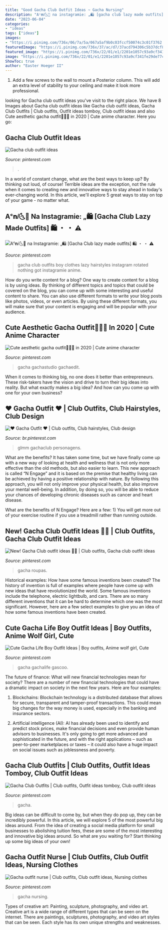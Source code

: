 ```yaml
---
title: "Good Gacha Club Outfit Ideas ~ Gacha Nursing"
description: "Aᶜ𝐧𝑖🌜🌸 na instagramie: „🛍 [gacha club lazy made outfits] 🛍 ・ ・ ⚠️"
date: "2023-06-04"
categories:
- "ideas"
tags: ["ideas"]
images:
- "https://i.pinimg.com/736x/06/7a/5a/067a5af9b0c03fccf50074c3c01f3762.jpg"
featuredImage: "https://i.pinimg.com/736x/37/ac/d7/37acd794306c5b37dcf8d8b5b2470f00.jpg"
featured_image: "https://i.pinimg.com/736x/22/01/e1/2201e1057c93a9cf341fe29de77cc209.jpg"
image: "https://i.pinimg.com/736x/22/01/e1/2201e1057c93a9cf341fe29de77cc209.jpg"
ShowToc: true
author: "Easter Hoeger II"
---
```



1. Add a few screws to the wall to mount a Posterior column. This will add an extra level of stability to your ceiling and make it look more professional.

	

		
looking for Gacha club outfit ideas you've visit to the right place. We have 8 Images about Gacha club outfit ideas like Gacha club outfit ideas, Gacha Club Outfits | Club outfits, Outfit ideas tomboy, Club outfit ideas and also Cute aesthetic gacha outfit🥴🤚🏻 in 2020 | Cute anime character. Here you go:
		
    
## Gacha Club Outfit Ideas

<img loading=lazy src="https://i.pinimg.com/736x/75/99/18/7599183f8dfc27247b2d0631c2fe0b79.jpg" onerror="this.onerror=null;this.src='https://tse2.mm.bing.net/th?id=OIP.zzcAFZUVlTYZUeRuaYugDgHaHW&amp;pid=15.1';" alt="Gacha club outfit ideas">

_Source: pinterest.com_

>. 

	

In a world of constant change, what are the best ways to keep up? By thinking out loud, of course! Terrible ideas are the exception, not the rule when it comes to creating new and innovative ways to stay ahead in today's ever-changing world. In this article, we'll explore 5 great ways to stay on top of your game - no matter what.

    
## Aᶜ𝐧𝑖🌜🌸 Na Instagramie: „🛍 [Gacha Club Lazy Made Outfits] 🛍 ・ ・ ⚠️

<img loading=lazy src="https://i.pinimg.com/736x/f1/91/e6/f191e621f6f99eaba8850ecb9d4efff6.jpg" onerror="this.onerror=null;this.src='https://tse4.mm.bing.net/th?id=OIP.Naggi6GJeHQjOCd8DsQM8AHaHa&amp;pid=15.1';" alt="Aᶜ𝐧𝑖🌜🌸 na Instagramie: „🛍 [Gacha Club lazy made outfits] 🛍 ・ ・ ⚠️">

_Source: pinterest.com_

>gacha club outfits boy clothes lazy hairstyles instagram rotated nothing got instagramie anime. 

	

How do you write content for a blog?
One way to create content for a blog is by using ideas. By thinking of different topics and topics that could be covered on the blog, you can come up with some interesting and useful content to share. You can also use different formats to write your blog posts like photos, videos, or even articles. By using these different formats, you will make sure that your content is engaging and will be popular with your audience.

    
## Cute Aesthetic Gacha Outfit🥴🤚🏻 In 2020 | Cute Anime Character

<img loading=lazy src="https://i.pinimg.com/736x/22/01/e1/2201e1057c93a9cf341fe29de77cc209.jpg" onerror="this.onerror=null;this.src='https://tse2.mm.bing.net/th?id=OIP.VDKX-f2hPzSsEbhtluhKCQHaEK&amp;pid=15.1';" alt="Cute aesthetic gacha outfit🥴🤚🏻 in 2020 | Cute anime character">

_Source: pinterest.com_

>gacha gachastudio gachaedit. 

	

When it comes to thinking big, no one does it better than entrepreneurs. These risk-takers have the vision and drive to turn their big ideas into reality. But what exactly makes a big idea? And how can you come up with one for your own business?

    
## ♥ Gacha Outfit ♥ | Club Outfits, Club Hairstyles, Club Design

<img loading=lazy src="https://i.pinimg.com/736x/37/ac/d7/37acd794306c5b37dcf8d8b5b2470f00.jpg" onerror="this.onerror=null;this.src='https://tse2.mm.bing.net/th?id=OIP.q6hIqqXFdRh-gqVu8PEy0wHaLT&amp;pid=15.1';" alt="♥ Gacha Outfit ♥ | Club outfits, Club hairstyles, Club design">

_Source: br.pinterest.com_

>glmm gachaclub personagens. 

	

What are the benefits?
It has taken some time, but we have finally come up with a new way of looking at health and wellness that is not only more effective than the old methods, but also easier to learn. This new approach is called “N Engage” and it is based on the premise that healthy living can be achieved by having a positive relationship with nature.
By following this approach, you will not only improve your physical health, but also improve your mental well-being. In addition, by doing so, you will be able to reduce your chances of developing chronic diseases such as cancer and heart disease.

What are the benefits of N Engage? Here are a few: 
        1) You will get more out of your exercise routine if you use a treadmill rather than running outside.

    
## New! Gacha Club Outfit Ideas 🍉🍭 | Club Outfits, Gacha Club Outfit Ideas

<img loading=lazy src="https://i.pinimg.com/736x/06/7a/5a/067a5af9b0c03fccf50074c3c01f3762.jpg" onerror="this.onerror=null;this.src='https://tse1.mm.bing.net/th?id=OIP.CbCAgP3WE71TkQdEYeFf7wHaHz&amp;pid=15.1';" alt="New! Gacha Club outfit ideas 🍉🍭 | Club outfits, Gacha club outfit ideas">

_Source: pinterest.com_

>gacha roupas. 

	

Historical examples: How have some famous inventions been created?
The history of invention is full of examples where people have come up with new ideas that have revolutionized the world. Some famous inventions include the telephone, electric lightbulb, and cars. There are so many different inventions that it can be hard to determine which one was the most significant. However, here are a few select examples to give you an idea of how some famous inventions have been created.

    
## Cute Gacha Life Boy Outfit Ideas | Boy Outfits, Anime Wolf Girl, Cute

<img loading=lazy src="https://i.pinimg.com/736x/ce/8c/19/ce8c19bea10f082fa16adeec8a779c66.jpg" onerror="this.onerror=null;this.src='https://tse1.mm.bing.net/th?id=OIP.W7rJQ5VwezdB75bD1fZ24AHaEi&amp;pid=15.1';" alt="Cute Gacha Life Boy Outfit Ideas | Boy outfits, Anime wolf girl, Cute">

_Source: pinterest.com_

>gacha gachalife gascoo. 

	

The future of finance: What will new financial technologies mean for society?
There are a number of new financial technologies that could have a dramatic impact on society in the next few years. Here are four examples:
1. Blockchains: Blockchain technology is a distributed database that allows for secure, transparent and tamper-proof transactions. This could mean big changes for the way money is used, especially in the banking and insurance sectors.

2. Artificial intelligence (AI): AI has already been used to identify and predict stock prices, make financial decisions and even provide human advisors to businesses. It's only going to get more advanced and sophisticated in the future, and with the right applications – such as peer-to-peer marketplaces or taxes – it could also have a huge impact on social issues such as joblessness and poverty.


    
## Gacha Club Outfits | Club Outfits, Outfit Ideas Tomboy, Club Outfit Ideas

<img loading=lazy src="https://i.pinimg.com/736x/0b/b5/66/0bb5664442be238ee7cc2646f4e91e86.jpg" onerror="this.onerror=null;this.src='https://tse4.mm.bing.net/th?id=OIP.1JNiT99UvDwg1vICkU-jcwHaE6&amp;pid=15.1';" alt="Gacha Club Outfits | Club outfits, Outfit ideas tomboy, Club outfit ideas">

_Source: pinterest.com_

>gacha. 

	

Big ideas can be difficult to come by, but when they do pop up, they can be incredibly powerful. In this article, we will explore 5 of the most powerful big ideas around. From the idea of creating a social media platform for small businesses to abolishing tuition fees, these are some of the most interesting and innovative big ideas around. So what are you waiting for? Start thinking up some big ideas of your own!

    
## Gacha Outfit Nurse | Club Outfits, Club Outfit Ideas, Nursing Clothes

<img loading=lazy src="https://i.pinimg.com/736x/94/e6/76/94e67655f10328327a59ca9cf77c66a8.jpg" onerror="this.onerror=null;this.src='https://tse1.mm.bing.net/th?id=OIP.BqULrhPiU6RLaJLZx1ORHwHaEo&amp;pid=15.1';" alt="Gacha outfit nurse | Club outfits, Club outfit ideas, Nursing clothes">

_Source: pinterest.com_

>gacha nursing. 

	

Types of creative art: Painting, sculpture, photography, and video art.
Creative art is a wide range of different types that can be seen on the internet. There are paintings, sculptures, photography, and video art styles that can be seen. Each style has its own unique strengths and weaknesses.

